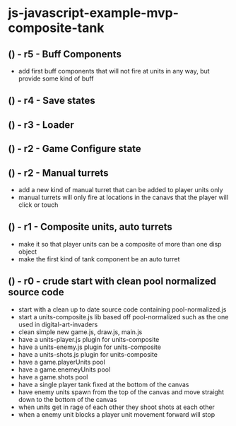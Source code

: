 # js-javascript-example-mvp-composite-tank


<!-- Maintenance -->



<!-- Additional Features -->

## () - r5 - Buff Components
* add first buff components that will not fire at units in any way, but provide some kind of buff

## () - r4 - Save states

## () - r3 - Loader

## () - r2 - Game Configure state

<!-- Minimum Viable Product -->

## () - r2 - Manual turrets
* add a new kind of manual turret that can be added to player units only
* manual turrets will only fire at locations in the canavs that the player will click or touch

## () - r1 - Composite units, auto turrets
* make it so that player units can be a composite of more than one disp object
* make the first kind of tank component be an auto turret

## () - r0 - crude start with clean pool normalized source code
* start with a clean up to date source code containing pool-normalized.js
* start a units-composite.js lib based off pool-normalized such as the one used in digital-art-invaders
* clean simple new game.js, draw.js, main.js
* have a units-player.js plugin for units-composite
* have a units-enemy.js plugin for units-composite
* have a units-shots.js plugin for units-composite
* have a game.playerUnits pool
* have a game.enemeyUnits pool
* have a game.shots pool
* have a single player tank fixed at the bottom of the canvas
* have enemy units spawn from the top of the canvas and move straight down to the bottom of the canvas
* when units get in rage of each other they shoot shots at each other
* when a enemy unit blocks a player unit movement forward will stop
